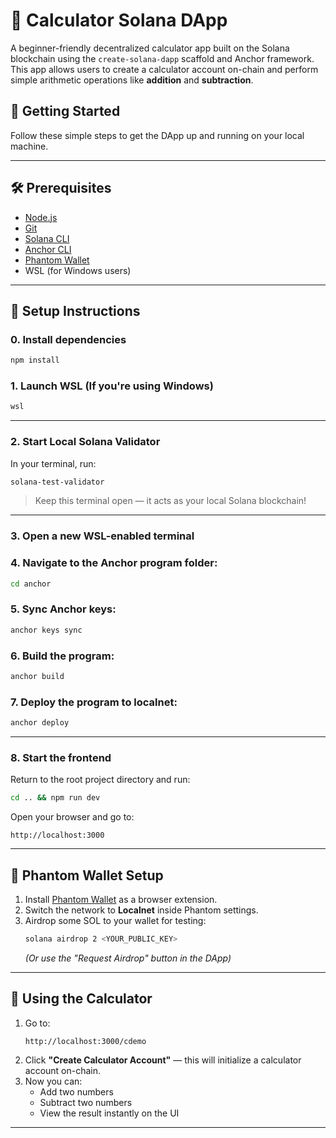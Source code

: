 # 🧮 Calculator Solana DApp

A beginner-friendly decentralized calculator app built on the Solana blockchain using the `create-solana-dapp` scaffold and Anchor framework. This app allows users to create a calculator account on-chain and perform simple arithmetic operations like **addition** and **subtraction**.

## 🚀 Getting Started

Follow these simple steps to get the DApp up and running on your local machine.

---

## 🛠️ Prerequisites

- [Node.js](https://nodejs.org/)
- [Git](https://git-scm.com/)
- [Solana CLI](https://docs.solana.com/cli/install-solana-cli-tools)
- [Anchor CLI](https://www.anchor-lang.com/docs/installation)
- [Phantom Wallet](https://phantom.app/)
- WSL (for Windows users)

---

## 🧩 Setup Instructions

### 0. Install dependencies
```bash
npm install
```

### 1. Launch WSL (If you're using Windows)
```bash
wsl
```

---

### 2. Start Local Solana Validator
In your terminal, run:
```bash
solana-test-validator
```
> Keep this terminal open — it acts as your local Solana blockchain!

---

### 3. Open a new WSL-enabled terminal

### 4. Navigate to the Anchor program folder:
```bash
cd anchor
```

### 5. Sync Anchor keys:
```bash
anchor keys sync
```

### 6. Build the program:
```bash
anchor build
```

### 7. Deploy the program to localnet:
```bash
anchor deploy
```

---

### 8. Start the frontend
Return to the root project directory and run:
```bash
cd .. && npm run dev
```

Open your browser and go to:

```
http://localhost:3000
```

---

## 🧙 Phantom Wallet Setup

1. Install [Phantom Wallet](https://phantom.app/) as a browser extension.
2. Switch the network to **Localnet** inside Phantom settings.
3. Airdrop some SOL to your wallet for testing:
   ```bash
   solana airdrop 2 <YOUR_PUBLIC_KEY>
   ```
   *(Or use the "Request Airdrop" button in the DApp)*

---

## 🧮 Using the Calculator

1. Go to:
   ```
   http://localhost:3000/cdemo
   ```
2. Click **"Create Calculator Account"** — this will initialize a calculator account on-chain.
3. Now you can:
   - Add two numbers
   - Subtract two numbers
   - View the result instantly on the UI
---
